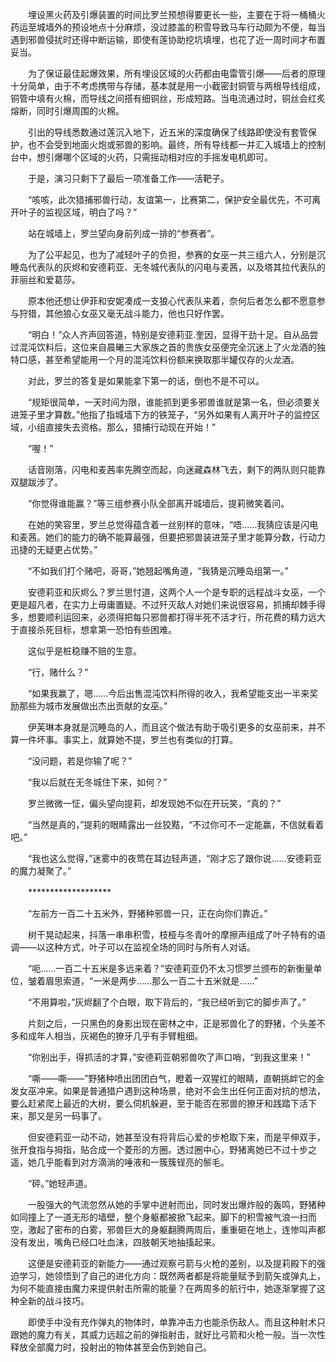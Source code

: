 　　埋设黑火药及引爆装置的时间比罗兰预想得要更长一些，主要在于将一桶桶火药运至城墙外的预设地点十分麻烦，没过膝盖的积雪导致马车行动颇为不便，每当遇到邪兽侵扰时还得中断运输，即使有莲协助挖坑填埋，也花了近一周时间才布置妥当。

　　为了保证最佳起爆效果，所有埋设区域的火药都由电雷管引爆——后者的原理十分简单，由于不考虑携带与存储，基本就是用一小截密封铜管与两根导线组成，铜管中填有火棉，而导线之间搭有细铜丝，形成短路。当电流通过时，铜丝会红炙熔断，同时引爆周围的火棉。

　　引出的导线悉数通过莲沉入地下，近五米的深度确保了线路即使没有套管保护，也不会受到地面火炮或邪兽的影响。最终，所有导线都一并汇入城墙上的控制台中，想引爆哪个区域的火药，只需摇动相对应的手摇发电机即可。

　　于是，演习只剩下了最后一项准备工作——活靶子。

　　“咳咳，此次猎捕邪兽行动，友谊第一，比赛第二，保护安全最优先，不可离开叶子的监视区域，明白了吗？”

　　站在城墙上，罗兰望向身前列成一排的“参赛者”。

　　为了公平起见，也为了减轻叶子的负担，参赛的女巫一共三组六人，分别是沉睡岛代表队的灰烬和安德莉亚、无冬城代表队的闪电与麦茜，以及塔其拉代表队的菲丽丝和爱葛莎。

　　原本他还想让伊菲和安妮凑成一支狼心代表队来着，奈何后者怎么都不愿意参与狩猎，其他狼心女巫又毫无战斗能力，他也只好作罢。

　　“明白！”众人齐声回答道，特别是安德莉亚.奎因，显得干劲十足。自从品尝过混沌饮料后，这位来自晨曦三大家族之首的贵族女巫便完全沉迷上了火龙酒的独特口感，甚至希望能用一个月的混沌饮料份额来换取那半罐仅存的火龙酒。

　　对此，罗兰的答复是如果能拿下第一的话，倒也不是不可以。

　　“规矩很简单，一天时间为限，谁能抓到更多邪兽谁就是第一名，但必须要关进笼子里才算数。”他指了指城墙下方的铁笼子，“另外如果有人离开叶子的监控区域，小组直接失去资格。那么，猎捕行动现在开始！”

　　“喔！”

　　话音刚落，闪电和麦茜率先腾空而起，向迷藏森林飞去，剩下的两队则只能靠双腿跋涉了。

　　“你觉得谁能赢？”等三组参赛小队全部离开城墙后，提莉微笑着问。

　　在她的笑容里，罗兰总觉得蕴含着一丝别样的意味，“唔……我猜应该是闪电和麦茜。她们的能力的确不能算最强，但要把邪兽装进笼子里才能算分数，行动力迅捷的无疑更占优势。”

　　“不如我们打个赌吧，哥哥，”她翘起嘴角道，“我猜是沉睡岛组第一。”

　　安德莉亚和灰烬么？罗兰思忖道，这两个人一个是专职的远程战斗女巫，一个更是超凡者，在实力上毋庸置疑。不过歼灭敌人对她们来说很容易，抓捕却棘手得多，想要顺利运回来，必须得把每只邪兽都打得半死不活才行，所花费的精力远大于直接杀死目标，想拿第一恐怕有些困难。

　　这似乎是桩稳赚不赔的生意。

　　“行，赌什么？”

　　“如果我赢了，嗯……今后出售混沌饮料所得的收入，我希望能支出一半来奖励那些为城市发展做出杰出贡献的女巫。”

　　伊芙琳本身就是沉睡岛的人，而且这个做法有助于吸引更多的女巫前来，并不算一件坏事。事实上，就算她不提，罗兰也有类似的打算。

　　“没问题，若是你输了呢？”

　　“我以后就在无冬城住下来，如何？”

　　罗兰微微一怔，偏头望向提莉，却发现她不似在开玩笑，“真的？”

　　“当然是真的，”提莉的眼睛露出一丝狡黠，“不过你可不一定能赢，不信就看着吧。”

　　“我也这么觉得，”迷雾中的夜莺在耳边轻声道，“刚才忘了跟你说……安德莉亚的魔力凝聚了。”

　　*******************

　　“左前方一百二十五米外，野猪种邪兽一只，正在向你们靠近。”

　　树干晃动起来，抖落一串串积雪，枝桠与冬青叶的摩擦声组成了叶子特有的语调——以这种方式，叶子可以在监视全场的同时与所有人对话。

　　“呃……一百二十五米是多远来着？”安德莉亚仍不太习惯罗兰颁布的新衡量单位，皱着眉思索道，“一米是两步……那么一百二十五米就是……”

　　“不用算啦，”灰烬翻了个白眼，取下背后的，“我已经听到它的脚步声了。”

　　片刻之后，一只黑色的身影出现在密林之中，正是邪兽化了的野猪，个头差不多和成年人相当，灰褐色的獠牙几乎有手臂粗细。

　　“你别出手，得抓活的才算，”安德莉亚朝邪兽吹了声口哨，“到我这里来！”

　　“嘶——嘶——”野猪种喷出团团白气，瞪着一双猩红的眼睛，直朝挑衅它的金发女巫冲来。如果是普通猎户遇到这种场景，绝对不会生出任何正面对抗的想法，要么赶紧爬上最近的大树，要么伺机躲避，至于能否在邪兽的獠牙和践踏下活下来，那又是另一码事了。

　　但安德莉亚一动不动，她甚至没有将背后心爱的步枪取下来，而是平伸双手，张开食指与拇指，贴合成一个菱形的方圈。透过圈中心，野猪离她已不过十步之遥，她几乎能看到对方滴淌的唾液和一簇簇锃亮的鬃毛。

　　“砰。”她轻声道。

　　一股强大的气流忽然从她的手掌中迸射而出，同时发出爆炸般的轰鸣，野猪种如同撞上了一道无形的墙壁，整个身躯都被掀飞起来。脚下的积雪被气浪一扫而空，激起了密布的白雾，邪兽巨大的身躯翻腾两周后，重重砸在地上，连惨叫声都没有发出，嘴角已经口吐血沫，四肢朝天地抽搐起来。

　　这便是安德莉亚的新能力——通过观察弓箭与火枪的差别，以及提莉殿下的强迫学习，她领悟到了自己的进化方向：既然两者都是将能量赋予到箭矢或弹丸上，为何不能直接由魔力来提供射击所需的能量？在两周多的航行中，她逐渐掌握了这种全新的战斗技巧。

　　即使手中没有充作弹丸的物体时，单靠冲击力也能杀伤敌人。而且这种射术只跟她的魔力有关，其威力远超之前的弹指射击，就好比弓箭和火枪一般。当一次性释放全部魔力时，投射出的物体甚至会伤到她自己。
